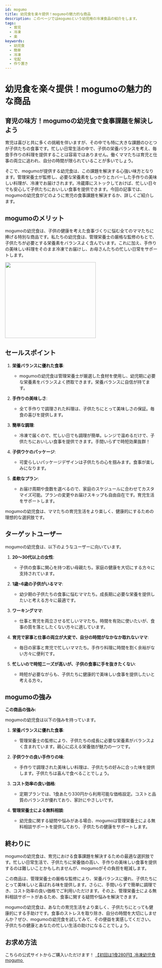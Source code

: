 ```yaml
---
id: mogumo
title: 幼児食を楽々提供！mogumoの魅力的な商品
description: このページではmogumoという幼児用の冷凍食品の紹介をします。
tags:
  - 育児
  - 冷凍
  - 楽
keywords:
  - 幼児食
  - 簡単
  - 冷凍
  - 宅配
  - 作り置き
---
```


# 幼児食を楽々提供！mogumoの魅力的な商品

## 育児の味方！mogumoの幼児食で食事課題を解決しよう

育児は喜びと共に多くの挑戦を伴いますが、その中でも特に大きな課題のひとつが子供たちの食事です。忙しい日常生活の中で、子供の栄養バランスを考え、毎食手作りの料理を提供することは容易ではありません。働くママたちは育児と仕事の両立に追われ、自分の時間が限られていることが多いでしょう。

そこで、mogumoが提供する幼児食は、この課題を解決する心強い味方となります。管理栄養士が監修し、必要な栄養素をしっかりとカバーした手作りの美味しい料理が、冷凍でお届けされます。冷蔵庫にストックしておけば、忙しい日々でも安心して子供たちにおいしい食事を提供できます。今回の記事では、mogumoの幼児食がどのように育児の食事課題を解決するか、詳しくご紹介します。

## mogumoのメリット

mogumoの幼児食は、子供の健康を考えた食事づくりに悩む全てのママたちに捧げる特別な商品です。私たちの幼児食は、管理栄養士の厳格な監修のもとで、子供たちが必要とする栄養素をバランスよく含んでいます。これに加え、手作りの美味しい料理をそのまま冷凍でお届けし、お母さんたちの忙しい日常をサポートします。

<a href="https://px.a8.net/svt/ejp?a8mat=3TJSFZ+5AIR4Q+5CLW+5YZ75" rel="nofollow">
<img border="0" width="300" height="250" alt="" src="https://www22.a8.net/svt/bgt?aid=231030719320&wid=002&eno=01&mid=s00000024962001003000&mc=1" /></a>
<img border="0" width="1" height="1" src="https://www15.a8.net/0.gif?a8mat=3TJSFZ+5AIR4Q+5CLW+5YZ75" alt="" />

## セールスポイント

1. **栄養バランスに優れた食事**:

   - mogumoの幼児食は管理栄養士が厳選した食材を使用し、幼児期に必要な栄養素をバランスよく摂取できます。栄養バランスに自信が持てます。

2. **手作りの美味しさ**:

   - 全て手作りで調理された料理は、子供たちにとって美味しさの保証。毎食の喜びを提供します。

3. **簡単な調理**:

   - 冷凍で届くので、忙しい日でも調理が簡単。レンジで温めるだけで、子供たちにおいしい食事を提供できます。手間いらずで時短効果抜群！

4. **子供ウケのパッケージ**:

   - 可愛らしいパッケージデザインは子供たちの心を掴みます。食事が楽しみになります。

5. **柔軟なプラン**:
   - お届け周期や食数を選べるので、家庭のスケジュールに合わせてカスタマイズ可能。プランの変更やお届けスキップも自由自在です。育児生活をサポートします。

mogumoの幼児食は、ママたちの育児生活をより楽しく、健康的にするための理想的な選択肢です。

## ターゲットユーザー

mogumoの幼児食は、以下のようなユーザーに向いています。

1. **20〜30代以上の女性**:

   - 子供の食事に関心を持つ若い母親たち。家庭の健康を大切にする方々に支持されています。

2. **1歳~6歳の子供がいるママ**:

   - 幼少期の子供たちの食事に悩むママたち。成長期に必要な栄養を提供したいと考える方々に最適です。

3. **ワーキングママ**:

   - 仕事と育児を両立させる忙しいママたち。時間を有効に使いたいが、食事の質を落としたくない方々に適しています。

4. **育児で家事と仕事の両立が大変で、自分の時間がなかなか取れないママ**:

   - 毎日の家事と育児で忙しいママたち。手作り料理に時間を割く余裕がない方々に便利です。

5. **忙しいので時短ニーズが高いが、子供の食事に手を抜きたくない**:
   - 時短が必要ながらも、子供たちに健康的で美味しい食事を提供したいと考える方々。

## mogumoの強み

**この商品の強み:**

mogumoの幼児食は以下の強みを持っています。

1. **栄養バランスに優れた食事**:

   - 管理栄養士の監修により、子供たちの成長に必要な栄養素がバランスよく含まれています。親心に応える栄養価が魅力の一つです。

2. **子供ウケの良い手作りの味**:

   - 手作りで調理された美味しい料理は、子供たちの好みに合った味を提供します。子供たちは喜んで食べることでしょう。

3. **コスト効率の良い価格**:

   - 定期プランでは、1食あたり330円から利用可能な価格設定。コストと品質のバランスが優れており、家計にやさしいです。

4. **管理栄養士による無料相談**:
   - 幼児食に関する疑問や悩みがある場合、mogumoは管理栄養士による無料相談サポートを提供しており、子供たちの健康をサポートします。

## 終わりに

mogumoの幼児食は、育児における食事課題を解決するための最適な選択肢です。忙しい日常生活で、子供たちに栄養価の高い、手作りの美味しい食事を提供するのは難しいことかもしれませんが、mogumoがその負担を軽減します。

この商品は、管理栄養士の厳格な監修により、栄養バランスに優れ、子供たちにとって美味しいと喜ばれる味を提供します。さらに、手間いらずで簡単に調理でき、コスト効率の良い価格でご利用いただけます。その上、管理栄養士による無料相談サポートがあるため、食事に関する疑問や悩みを解決できます。

mogumoの幼児食は、あなたの育児生活をより楽しく、子供たちにとっても健康的にする手助けです。食事のストレスを取り除き、自分の時間を大切にしませんか？ぜひ、mogumoの幼児食を試してみて、その便益を実感してください。子供たちの健康とあなたの忙しい生活の助けになることでしょう。

## お求め方法

こちらの公式サイトからご購入いただけます！
<a href="https://px.a8.net/svt/ejp?a8mat=3TJSFZ+5AIR4Q+5CLW+5YRHE" rel="nofollow">【初回は1食280円】冷凍幼児食mogumo </a>
<img border="0" width="1" height="1" src="https://www13.a8.net/0.gif?a8mat=3TJSFZ+5AIR4Q+5CLW+5YRHE" alt="" />
